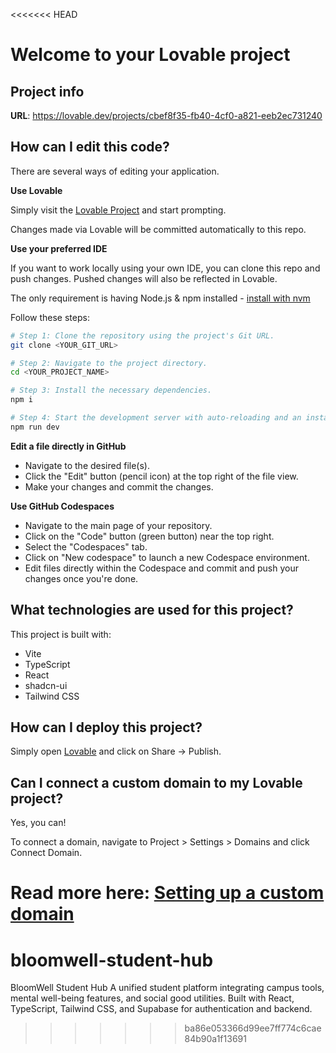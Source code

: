 <<<<<<< HEAD
# Welcome to your Lovable project

## Project info

**URL**: https://lovable.dev/projects/cbef8f35-fb40-4cf0-a821-eeb2ec731240

## How can I edit this code?

There are several ways of editing your application.

**Use Lovable**

Simply visit the [Lovable Project](https://lovable.dev/projects/cbef8f35-fb40-4cf0-a821-eeb2ec731240) and start prompting.

Changes made via Lovable will be committed automatically to this repo.

**Use your preferred IDE**

If you want to work locally using your own IDE, you can clone this repo and push changes. Pushed changes will also be reflected in Lovable.

The only requirement is having Node.js & npm installed - [install with nvm](https://github.com/nvm-sh/nvm#installing-and-updating)

Follow these steps:

```sh
# Step 1: Clone the repository using the project's Git URL.
git clone <YOUR_GIT_URL>

# Step 2: Navigate to the project directory.
cd <YOUR_PROJECT_NAME>

# Step 3: Install the necessary dependencies.
npm i

# Step 4: Start the development server with auto-reloading and an instant preview.
npm run dev
```

**Edit a file directly in GitHub**

- Navigate to the desired file(s).
- Click the "Edit" button (pencil icon) at the top right of the file view.
- Make your changes and commit the changes.

**Use GitHub Codespaces**

- Navigate to the main page of your repository.
- Click on the "Code" button (green button) near the top right.
- Select the "Codespaces" tab.
- Click on "New codespace" to launch a new Codespace environment.
- Edit files directly within the Codespace and commit and push your changes once you're done.

## What technologies are used for this project?

This project is built with:

- Vite
- TypeScript
- React
- shadcn-ui
- Tailwind CSS

## How can I deploy this project?

Simply open [Lovable](https://lovable.dev/projects/cbef8f35-fb40-4cf0-a821-eeb2ec731240) and click on Share -> Publish.

## Can I connect a custom domain to my Lovable project?

Yes, you can!

To connect a domain, navigate to Project > Settings > Domains and click Connect Domain.

Read more here: [Setting up a custom domain](https://docs.lovable.dev/tips-tricks/custom-domain#step-by-step-guide)
=======
# bloomwell-student-hub
BloomWell Student Hub A unified student platform integrating campus tools, mental well-being features, and social good utilities. Built with React, TypeScript, Tailwind CSS, and Supabase for authentication and backend.
>>>>>>> ba86e053366d99ee7ff774c6cae84b90a1f13691
